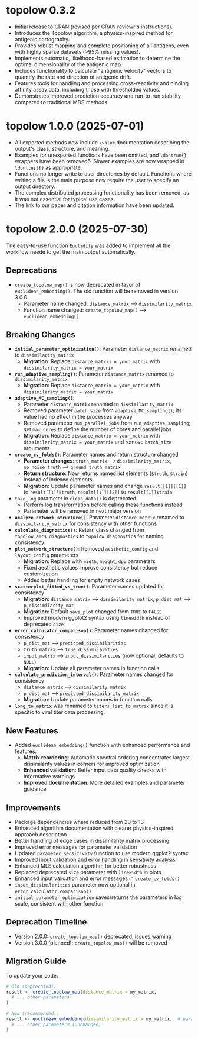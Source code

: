 # topolow 0.3.2

*  Initial release to CRAN (revised per CRAN reviewr's instructions).
*  Introduces the Topolow algorithm, a physics-inspired method for antigenic cartography.
*  Provides robust mapping and complete positioning of all antigens, even with highly sparse datasets (>95% missing values).
*  Implements automatic, likelihood-based estimation to determine the optimal dimensionality of the antigenic map.
*  Includes functionality to calculate "antigenic velocity" vectors to quantify the rate and direction of antigenic drift.
*  Features tools for handling and processing cross-reactivity and binding affinity assay data, including those with thresholded values.
*  Demonstrates improved prediction accuracy and run-to-run stability compared to traditional MDS methods.

# topolow 1.0.0 (2025-07-01)

* All exported methods now include `\value` documentation describing the output's class, structure, and meaning.
* Examples for unexported functions have been omitted, and `\dontrun{}` wrappers have been removed5. Slower examples are now wrapped in `\donttest{}` as appropriate.
* Functions no longer write to user directories by default. Functions where writing a file is the main purpose now require the user to specify an output directory.
* The complex distributed processing functionality has been removed, as it was not essential for typical use cases.
* The link to our paper and citation information have been updated.


# topolow 2.0.0 (2025-07-30)

The easy-to-use function `Euclidify` was added to implement all the workflow neede to get the main output automatically. 

## Deprecations

* `create_topolow_map()` is now deprecated in favor of `euclidean_embedding()`. The old function will be removed in version 3.0.0.
  - Parameter name changed: `distance_matrix` --> `dissimilarity_matrix`  
  - Function name changed: `create_topolow_map()` --> `euclidean_embedding()`

## Breaking Changes

* **`initial_parameter_optimization()`**: Parameter `distance_matrix` renamed to `dissimilarity_matrix` 
  - **Migration**: Replace `distance_matrix = your_matrix` with `dissimilarity_matrix = your_matrix`
* **`run_adaptive_sampling()`**: Parameter `distance_matrix` renamed to `dissimilarity_matrix`
  - **Migration**: Replace `distance_matrix = your_matrix` with `dissimilarity_matrix = your_matrix`
* **`adaptive_MC_sampling()`**: 
  - Parameter `distance_matrix` renamed to `dissimilarity_matrix` 
  - Removed parameter `batch_size` from `adaptive_MC_sampling()`; its value had no effect in the processes anyway
  - Removed parameter `num_parallel_jobs` from `run_adaptive_sampling`; set `max_cores` to define the number of cores and parallel jobs
  - **Migration**: Replace `distance_matrix = your_matrix` with `dissimilarity_matrix = your_matrix` and remove `batch_size` arguments
* **`create_cv_folds()`**: Parameter names and return structure changed
  - **Parameter changes**: `truth_matrix` --> `dissimilarity_matrix`, `no_noise_truth` --> `ground_truth_matrix`
  - **Return structure**: Now returns named list elements (`$truth`, `$train`) instead of indexed elements
  - **Migration**: Update parameter names and change `result[[1]][[1]]` to `result[[1]]$truth`, `result[[1]][[2]]` to `result[[1]]$train`
* `take_log` parameter in `clean_data()` is deprecated
  - Perform log transformation before calling these functions instead
  - Parameter will be removed in next major version
* **`analyze_network_structure()`**: Parameter `distance_matrix` renamed to `dissimilarity_matrix` for consistency with other functions
* **`calculate_diagnostics()`**: Return class changed from `topolow_amcs_diagnostics` to `topolow_diagnostics` for naming consistency
* **`plot_network_structure()`**: Removed `aesthetic_config` and `layout_config` parameters
  - **Migration**: Replace with `width`, `height`, `dpi` parameters
  - Fixed aesthetic values improve consistency but reduce customization
  - Added better handling for empty network cases
* **`scatterplot_fitted_vs_true()`**: Parameter names updated for consistency
  - **Migration**: `distance_matrix` --> `dissimilarity_matrix`, `p_dist_mat` --> `p_dissimilarity_mat`
  - **Migration**: Default `save_plot` changed from `TRUE` to `FALSE`
  - Improved modern ggplot2 syntax using `linewidth` instead of deprecated `size`
* **`error_calculator_comparison()`**: Parameter names changed for consistency
  - `p_dist_mat` --> `predicted_dissimilarities`
  - `truth_matrix` --> `true_dissimilarities` 
  - `input_matrix` --> `input_dissimilarities` (now optional, defaults to `NULL`)
  - **Migration**: Update all parameter names in function calls
* **`calculate_prediction_interval()`**: Parameter names changed for consistency  
  - `distance_matrix` --> `dissimilarity_matrix`
  - `p_dist_mat` --> `predicted_dissimilarity_matrix`
  - **Migration**: Update parameter names in function calls
* **`long_to_matrix`** was renamed to `titers_list_to_matrix` since it is specific to viral titer data processing.

## New Features

* Added `euclidean_embedding()` function with enhanced performance and features:
  - **Matrix reordering**: Automatic spectral ordering concentrates largest dissimilarity values in corners for improved optimization
  - **Enhanced validation**: Better input data quality checks with informative warnings
  - **Improved documentation**: More detailed examples and parameter guidance

## Improvements

* Package dependencies where reduced from 20 to 13
* Enhanced algorithm documentation with clearer physics-inspired approach description
* Better handling of edge cases in dissimilarity matrix processing
* Improved error messages for parameter validation
* Updated `parameter_sensitivity` function to use modern ggplot2 syntax
* Improved input validation and error handling in sensitivity analysis
* Enhanced MLE calculation algorithm for better robustness
* Replaced deprecated `size` parameter with `linewidth` in plots
* Enhanced input validation and error messages in `create_cv_folds()`
* `input_dissimilarities` parameter now optional in `error_calculator_comparison()`
* `initial_parameter_optimization` saves/returns the parameters in log scale, consistent with other function


## Deprecation Timeline

* Version 2.0.0: `create_topolow_map()` deprecated, issues warning
* Version 3.0.0 (planned): `create_topolow_map()` will be removed

## Migration Guide

To update your code:

```r
# Old (deprecated):
result <- create_topolow_map(distance_matrix = my_matrix, 
  # ... other parameters
)

# New (recommended):
result <- euclidean_embedding(dissimilarity_matrix = my_matrix,  # parameter name changed
  # ... other parameters (unchanged)
)
